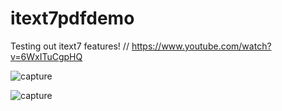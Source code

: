 # itext7pdfdemo

Testing out itext7 features!
// https://www.youtube.com/watch?v=6WxITuCgpHQ

![capture](https://user-images.githubusercontent.com/26337504/38182003-654bbc46-3604-11e8-9e2a-78a1fa8f2afe.JPG)

![capture](https://user-images.githubusercontent.com/26337504/38181775-db325958-3602-11e8-95f7-d158c70bb65e.JPG)
